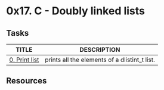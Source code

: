 # 0x17. C - Doubly linked lists

## Tasks

TITLE | DESCRIPTION
----- |  ----------
[0. Print list](./0-print_dlistint.c) | prints all the elements of a dlistint_t list.

## Resources
